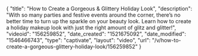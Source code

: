 {
    "title": "How to Create a Gorgeous & Glittery Holiday Look",
    "description": "With so many parties and festive events around the corner, there’s no better time to turn up the sparkle on your beauty look. Learn how to create a holiday makeup look with just the right amount of glitz and glitter!",
    "videoid": "156259852",
    "date_created": "1521675092",
    "date_modified": "1546466743",
    "type": "captivate",
    "layout": "video",
    "url": "\/v\/how-to-create-a-gorgeous-glittery-holiday-look\/156259852"
}